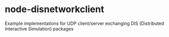 # node-disnetworkclient
Example implementations for UDP client/server exchanging DIS (Distributed Interactive Simulation) packages
